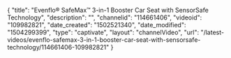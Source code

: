 {
    "title": "Evenflo&reg; SafeMax&trade; 3-in-1 Booster Car Seat with SensorSafe Technology",
    "description": "",
    "channelid": "114661406",
    "videoid": "109982821",
    "date_created": "1502521340",
    "date_modified": "1504299399",
    "type": "captivate",
    "layout": "channelVideo",
    "url": "\/latest-videos\/evenflo-safemax-3-in-1-booster-car-seat-with-sensorsafe-technology\/114661406-109982821"
}